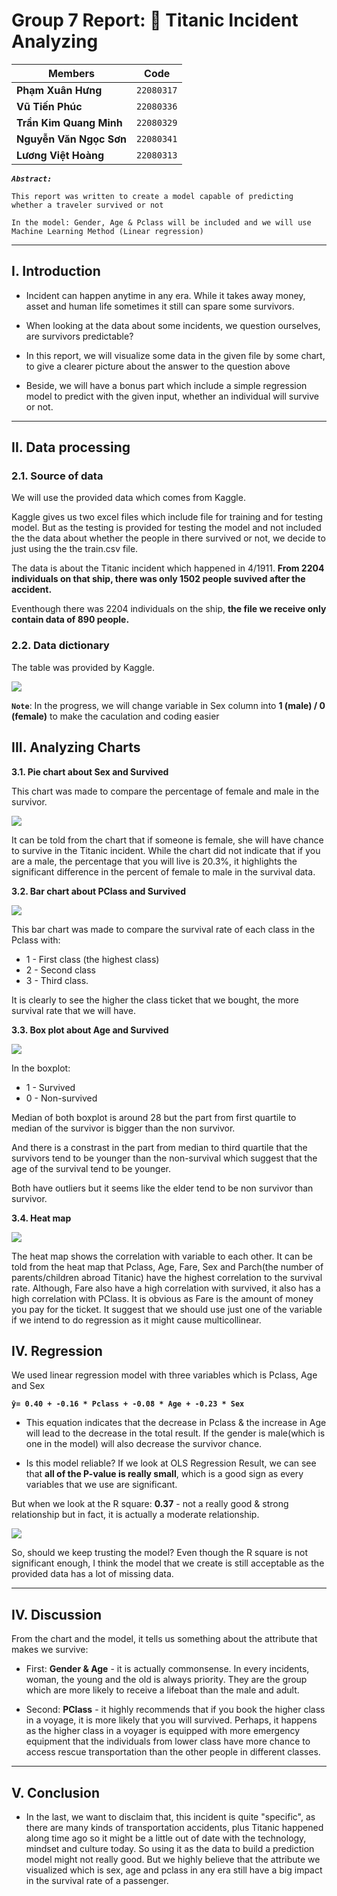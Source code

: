 # Group 7 Report: 🚢 Titanic Incident Analyzing

| **Members** | Code |
| --- | --- |
| **Phạm Xuân Hưng** | `22080317` |
| **Vũ Tiến Phúc** | `22080336` |
| **Trần Kim Quang Minh** | `22080329` |
| **Nguyễn Văn Ngọc Sơn** | `22080341` |
| **Lương Việt Hoàng** | `22080313` |


***`Abstract:`***

`This report was written to create a model capable of predicting whether a traveler survived or not `

`In the model: Gender, Age & Pclass will be included and we will use Machine Learning Method (Linear regression) `

---

## I. Introduction
- Incident can happen anytime in any era. While it takes away money, asset and human life sometimes it still can spare some survivors. 

- When looking at the data about some incidents, we question ourselves, are survivors predictable? 

- In this report, we will visualize some data in the given file by some chart, to give a clearer picture about the answer to the question above

- Beside, we will have a bonus part which include a simple regression model to predict with the given input, whether an individual will survive or not.




---

## II. Data processing

### 2.1. Source of data

We will use the provided data which comes from Kaggle. 

Kaggle gives us two excel files which include file for training and for testing model. But as the testing is provided for testing the model and not included the the data about whether the people in there survived or not, we decide to just using the the train.csv file.

The data is about the Titanic incident which happened in 4/1911. **From 2204 individuals on that ship, there was only 1502 people suvived after the accident.**

Eventhough there was 2204 individuals on the ship, **the file we receive only contain data of 890 people.**

### 2.2. Data dictionary

The table was provided by Kaggle. 

![](images/dictionary-table.png)


**```Note```**: In the progress, we will change variable in Sex column into **1 (male) / 0 (female)** to make the caculation and coding easier


## III. Analyzing Charts

**3.1. Pie chart about Sex and Survived**

This chart was made to compare the percentage of female and male in the survivor.

![](images/maleversusfemale.png)

It can be told from the chart that if someone is female, she will have chance to survive in the Titanic incident. While the chart did not indicate that if you are a male, the percentage that you will live is 20.3%, it highlights the significant difference in the percent of female to male in the survival data.

**3.2. Bar chart about PClass and Survived**

![](images/barchartpclassvssurvived.png)

This bar chart was made to compare the survival rate of each class in the Pclass with:
- 1 - First class (the highest class)
- 2 - Second class
- 3 - Third class.

It is clearly to see the higher the class ticket that we bought, the more survival rate that we will have.

**3.3. Box plot about Age and Survived**

![](images/boxplotagevssurvivalrate.png)


In the boxplot:

- 1 - Survived
- 0 - Non-survived

Median of both boxplot is around 28 but the part from first quartile to median of the survivor is bigger than the non survivor.

And there is a constrast in the part from median to third quartile that the survivors tend to be younger than the non-survival which suggest that the age of the survival tend to be younger.

Both have outliers but it seems like the elder tend to be non survivor than survivor.


**3.4. Heat map**

![](images/Visualizationheatmap.png)

The heat map shows the correlation with variable to each other. It can be told from the heat map that Pclass, Age, Fare, Sex and Parch(the number of parents/children abroad Titanic) have the highest correlation to the survival rate. Although, Fare also have a high correlation with survived, it also has a high correlation with PClass. It is obvious as Fare is the amount of money you pay for the ticket. It suggest that we should use just one of the variable if we intend to do regression as it might cause multicollinear.

## IV. Regression

We used linear regression model with three variables which is Pclass, Age and Sex

**`ŷ= 0.40 + -0.16 * Pclass + -0.08 * Age + -0.23 * Sex `**

- This equation indicates that the decrease in Pclass & the increase in Age will lead to the decrease in the total result. If the gender is male(which is one in the model) will also decrease the survivor chance.

- Is this model reliable? If we look at OLS Regression Result, we can see that **all of the P-value is really small**, which is a good sign as every variables that we use are significant. 

But when we look at the R square: **0.37** - not a really good & strong relationship but in fact, it is actually a moderate relationship. 

![](images/OLS_Regression_Result1.png)

So, should we keep trusting the model? Even though the R square is not significant enough, I think the model that we create is still acceptable as the provided data has a lot of missing data.

---

## IV. Discussion

From the chart and the model, it tells us something about the attribute that makes we survive:

- First: **Gender & Age** - it is actually commonsense. In every incidents, woman, the young and the old is always priority. They are the group which are more likely to receive a lifeboat than the male and adult. 

- Second: **PClass** - it highly recommends that if you book the higher class in a voyage, it is more likely that you will survived. Perhaps, it happens as the higher class in a voyager is equipped with more emergency equipment that the individuals from lower class have more chance to access rescue transportation than the other people in different classes.

---

## V. Conclusion

- In the last, we want to disclaim that, this incident is quite "specific", as there are many kinds of transportation accidents, plus Titanic happened along time ago so it might be a little out of date with the technology, mindset and culture today. So using it as the data to build a prediction model might not really good. But we highly believe that the attribute we visualized which is sex, age and pclass in any era still have a big impact in the survival rate of a passenger.
